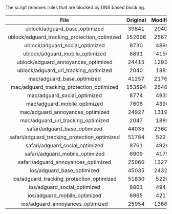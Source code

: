 The script removes rules that are blocked by DNS based blocking.


| File | Original | Modified |
|:----:|:-----:|:-----:|
| ublock/adguard_base_optimized | 39841 | 20400 |
| ublock/adguard_tracking_protection_optimized | 152696 | 25674 |
| ublock/adguard_social_optimized | 8730 | 4899 |
| ublock/adguard_mobile_optimized | 6891 | 4156 |
| ublock/adguard_annoyances_optimized | 24415 | 12935 |
| ublock/adguard_url_tracking_optimized | 2040 | 1882 |
| mac/adguard_base_optimized | 41257 | 21762 |
| mac/adguard_tracking_protection_optimized | 153594 | 26482 |
| mac/adguard_social_optimized | 8774 | 4935 |
| mac/adguard_mobile_optimized | 7606 | 4390 |
| mac/adguard_annoyances_optimized | 24927 | 13196 |
| mac/adguard_url_tracking_optimized | 2047 | 1889 |
| safari/adguard_base_optimized | 44035 | 23601 |
| safari/adguard_tracking_protection_optimized | 51784 | 5221 |
| safari/adguard_social_optimized | 8761 | 4920 |
| safari/adguard_mobile_optimized | 6909 | 4175 |
| safari/adguard_annoyances_optimized | 25060 | 13274 |
| ios/adguard_base_optimized | 45035 | 24324 |
| ios/adguard_tracking_protection_optimized | 51830 | 5228 |
| ios/adguard_social_optimized | 8801 | 4941 |
| ios/adguard_mobile_optimized | 6965 | 4217 |
| ios/adguard_annoyances_optimized | 25954 | 13683 |